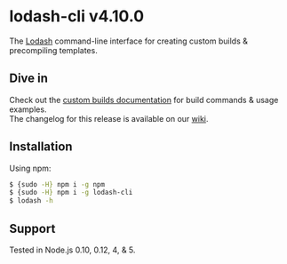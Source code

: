 # lodash-cli v4.10.0

The [Lodash](https://lodash.com/) command-line interface for creating custom builds & precompiling templates.

## Dive in

Check out the [custom builds documentation](https://lodash.com/custom-builds) for build commands & usage examples.<br>
The changelog for this release is available on our [wiki](https://github.com/lodash/lodash-cli/wiki/Changelog).

## Installation

Using npm:

```bash
$ {sudo -H} npm i -g npm
$ {sudo -H} npm i -g lodash-cli
$ lodash -h
```

## Support

Tested in Node.js 0.10, 0.12, 4, & 5.
